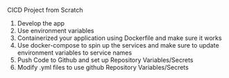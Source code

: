 CICD Project from Scratch
1. Develop the app 
2. Use environment variables 
3. Containerized your application using Dockerfile and make sure it works
4. Use docker-compose to spin up the services and make sure to update environment variables to service names
5. Push Code to Github and set up Repository Variables/Secrets 
6. Modify .yml files to use github Repository Variables/Secrets